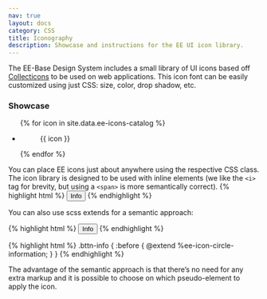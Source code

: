 ```yaml
---
nav: true
layout: docs
category: CSS
title: Iconography
description: Showcase and instructions for the EE UI icon library.
---
```


The EE-Base Design System includes a small library of UI icons based off [Collecticons](http://collecticons.io/) to be used on web applications. This icon font can be easily customized using just CSS: size, color, drop shadow, etc.

### Showcase

<ul class="icons-list">
{% for icon in site.data.ee-icons-catalog %}
  <li>
    <figure class="exhibit" data-title="{{ icon }}">
        <div class="exhibit__content">
        <span class="gliph {{ icon }}"></span>
      </div>
      <figcaption class="exhibit__caption">{{ icon }}</figcaption>
    </figure>
  </li>
{% endfor %}
</ul>

You can place EE icons just about anywhere using the respective CSS class. The icon library is designed to be used with inline elements (we like the `<i>` tag for brevity, but using a `<span>` is more semantically correct).
{% highlight html %}
<button><i class="ee-icon-circle-information"></i> Info</button>
{% endhighlight %}


You can also use scss extends for a semantic approach:

{% highlight html %}
<button class="bttn-info">Info</button>
{% endhighlight %}

{% highlight html %}
.bttn-info {
  :before {
    @extend %ee-icon-circle-information;
  }
}
{% endhighlight %}

The advantage of the semantic approach is that there’s no need for any extra markup and it is possible to choose on which pseudo-element to apply the icon.
